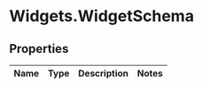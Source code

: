 # Widgets.WidgetSchema

## Properties
Name | Type | Description | Notes
------------ | ------------- | ------------- | -------------
